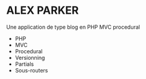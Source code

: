 # ALEX PARKER

Une application de type blog en PHP MVC procedural
- PHP
- MVC 
- Procedural 
- Versionning
- Partials
- Sous-routers
